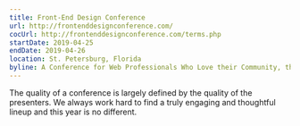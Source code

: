 ```yaml
---
title: Front-End Design Conference
url: http://frontenddesignconference.com/
cocUrl: http://frontenddesignconference.com/terms.php
startDate: 2019-04-25
endDate: 2019-04-26
location: St. Petersburg, Florida
byline: A Conference for Web Professionals Who Love their Community, the Web, and Learning.
---
```


The quality of a conference is largely defined by the quality of the presenters. We always work hard to find a truly engaging and thoughtful lineup and this year is no different.
